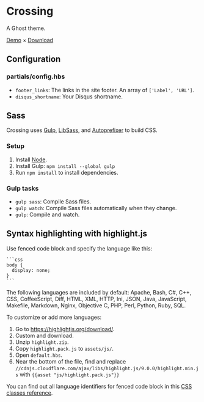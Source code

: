 # Crossing

A Ghost theme.

[Demo](http://crossing-ghost.barepants.com/) × [Download](https://github.com/barepants/crossing-ghost/archive/master.zip)


## Configuration

### partials/config.hbs

* `footer_links`: The links in the site footer. An array of `['Label', 'URL']`.
* `disqus_shortname`: Your Disqus shortname.


## Sass

Crossing uses [Gulp](http://gulpjs.com/), [LibSass](https://github.com/sass/libsass), and [Autoprefixer](https://github.com/postcss/autoprefixer) to build CSS.

### Setup

1. Install [Node](https://nodejs.org/download).
2. Install Gulp: `npm install --global gulp`
3. Run `npm install` to install dependencies.

### Gulp tasks

* `gulp sass`: Compile Sass files.
* `gulp watch`: Compile Sass files automatically when they change.
* `gulp`: Compile and watch.


## Syntax highlighting with highlight.js

Use fenced code block and specify the language like this:

    ```css
    body {
      display: none;
    }
    ```

The following languages are included by default: Apache, Bash, C#, C++, CSS, CoffeeScript, Diff, HTML, XML, HTTP, Ini, JSON, Java, JavaScript, Makefile, Markdown, Nginx, Objective C, PHP, Perl, Python, Ruby, SQL.

To customize or add more languages:

1. Go to https://highlightjs.org/download/.
2. Custom and download.
3. Unzip `highlight.zip`.
4. Copy `highlight.pack.js` to `assets/js/`.
5. Open `default.hbs`.
6. Near the bottom of the file, find and replace `//cdnjs.cloudflare.com/ajax/libs/highlight.js/9.0.0/highlight.min.js` with `{{asset "js/highlight.pack.js"}}`

You can find out all language identifiers for fenced code block in this [CSS classes reference](http://highlightjs.readthedocs.org/en/latest/css-classes-reference.html#language-names-and-aliases).
